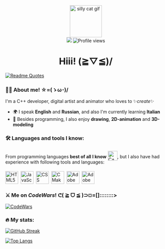 <div id="header" align="center">
    <img alt="silly cat gif" src="https://media.giphy.com/media/v1.Y2lkPTc5MGI3NjExY3c3MDRqNGh2eGVyaTY1b2w0M2ZoN3pyYmdsbGYyd3IwcDRkODh3byZlcD12MV9pbnRlcm5hbF9naWZfYnlfaWQmY3Q9Zw/1HKaikaFqDt7i/giphy.gif" width="100"> <br>
    <img src="https://www.codewars.com/users/Evan%20Kisari/badges/micro">
    <img src="https://komarev.com/ghpvc/?username=KatzKisari&style=flat-square&color=blueviolet" alt="Profile views">
    <h1>Hiii! (≧▽≦)/</h1>
</div>

[![Readme Quotes](https://quotes-github-readme.vercel.app/api?quote=The+art+challenges+the+technology,+and+the+technology+inspires+the+art.&author=John+Lasseter&type=vertical&border=true&theme=catppuccin_mocha)](https://github.com/piyushsuthar/github-readme-quotes)

### 👨‍💻 About me! ☆=(ゝω･)/
I'm a C++ developer, digital artist and animator who loves to ✨*create*✨
- 🌍 I speak **English** and **Russian**, and also I'm currently learning **Italian**
- 🎨 Besides programming, I also enjoy **drawing**, **2D-animation** and **3D-modeling**

### 🛠 Languages and tools I know:
<p style="margin: 0; margin-bottom: 20px;"> From programming languages <b>best of all I know</b> <img style="display: inline; transform: translateY(7px);" alt="C++" src="https://cdn.jsdelivr.net/gh/devicons/devicon@latest/icons/cplusplus/cplusplus-original.svg" title="C++" width="30">, but I also have had experience with following tools and languages: </p>

<img alt="HTML5" src="https://cdn.jsdelivr.net/gh/devicons/devicon@latest/icons/html5/html5-original.svg" title="HTML5" width="40" hight="40">&nbsp;
<img alt="JavaScript" src="https://cdn.jsdelivr.net/gh/devicons/devicon@latest/icons/javascript/javascript-original.svg" title="JavaScript" width="40" hight="40">&nbsp;
<img alt="CSS" src="https://cdn.jsdelivr.net/gh/devicons/devicon@latest/icons/css3/css3-original.svg" title="CSS" width="40" hight="40">&nbsp;
<img alt="CMake" src="https://cdn.jsdelivr.net/gh/devicons/devicon@latest/icons/cmake/cmake-original.svg" title="CMake" width="40" hight="40">&nbsp;
<img alt="Adobe After Effects" src="https://cdn.jsdelivr.net/gh/devicons/devicon@latest/icons/aftereffects/aftereffects-original.svg" title="Adobe After Effects" width="40" hight="40">&nbsp;
<img alt="Adobe Illustrator" src="https://cdn.jsdelivr.net/gh/devicons/devicon@latest/icons/illustrator/illustrator-plain.svg" title="Adobe Illustrator" width="40" hight="40">&nbsp;

### ⚔️ Me on *CodeWars*! ᕦ( ≧ ᗜ ≦ )⊃¤=[]::::::::>
[![CodeWars](https://www.codewars.com/users/Evan%20Kisari/badges/large)](https://www.codewars.com/users/Evan%20Kisari/stats)

### 🔥 My stats:

[![GitHub Streak](https://github-readme-streak-stats.herokuapp.com?user=EvanKisari&theme=dark&border_radius=2&background=000000)](https://git.io/streak-stats)

[![Top Langs](https://github-readme-stats.vercel.app/api/top-langs/?username=EvanKisari&layout=compact&theme=vision-friendly-dark)](https://github.com/anuraghazra/github-readme-stats)
